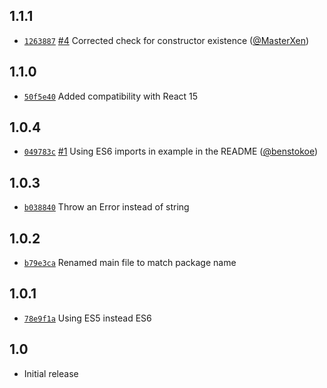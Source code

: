 ## 1.1.1

* [`1263887`](https://github.com/levrik/sinon-spy-react/commit/1263887bcd8b585574c2bb3a556e3ef648dd7eb2)
  [#4](https://github.com/levrik/sinon-spy-react/pull/4)
  Corrected check for constructor existence
  ([@MasterXen](https://github.com/MasterXen))

## 1.1.0

* [`50f5e40`](https://github.com/levrik/sinon-spy-react/commit/50f5e40a47e3b3355365174e0b042055d1757e9f)
  Added compatibility with React 15

## 1.0.4

* [`049783c`](https://github.com/levrik/sinon-spy-react/commit/049783c48ec3de8db94c8ba1d1cb0e078fe74521)
  [#1](https://github.com/levrik/sinon-spy-react/pull/1)
  Using ES6 imports in example in the README
  ([@benstokoe](https://github.com/benstokoe))

## 1.0.3

* [`b038840`](https://github.com/levrik/sinon-spy-react/commit/b03884099992bad40e50e0ea8e39b4995097eba2)
  Throw an Error instead of string

## 1.0.2

* [`b79e3ca`](https://github.com/levrik/sinon-spy-react/commit/b79e3ca2aa040ae664e9cb21a8198280e2bf3537)
  Renamed main file to match package name

## 1.0.1

* [`78e9f1a`](https://github.com/levrik/sinon-spy-react/commit/78e9f1a1a39aeaa7a68a7a8e8c2e3bfeddbb87e2)
  Using ES5 instead ES6

## 1.0

* Initial release
